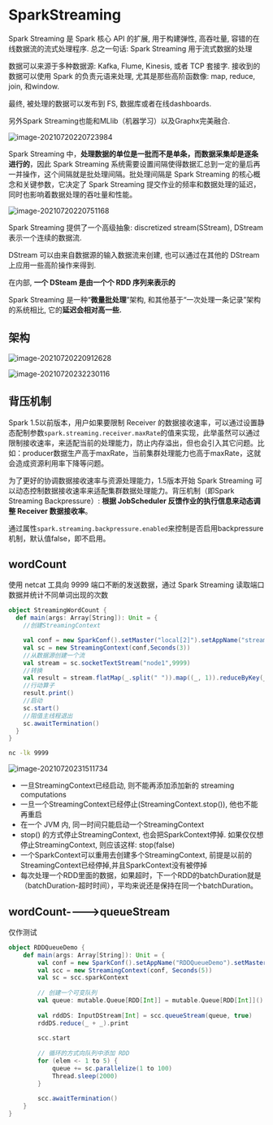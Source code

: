 # SparkStreaming

Spark Streaming 是 Spark 核心 API 的扩展, 用于构建弹性, 高吞吐量, 容错的在线数据流的流式处理程序. 总之一句话: Spark Streaming 用于流式数据的处理

数据可以来源于多种数据源: Kafka, Flume, Kinesis, 或者 TCP 套接字. 接收到的数据可以使用 Spark 的负责元语来处理, 尤其是那些高阶函数像: map, reduce, join, 和window.

最终, 被处理的数据可以发布到 FS, 数据库或者在线dashboards.

另外Spark Streaming也能和MLlib（机器学习）以及Graphx完美融合.

![image-20210720220723984](https://raw.githubusercontent.com/privking/king-note-images/master/img/note/image-20210720220723984-1626790051-b3b4e6.png)

 Spark Streaming 中，**处理数据的单位是一批而不是单条，而数据采集却是逐条进行的**，因此 Spark Streaming 系统需要设置间隔使得数据汇总到一定的量后再一并操作，这个间隔就是批处理间隔。批处理间隔是 Spark Streaming 的核心概念和关键参数，它决定了 Spark Streaming 提交作业的频率和数据处理的延迟，同时也影响着数据处理的吞吐量和性能。

![image-20210720220751168](https://raw.githubusercontent.com/privking/king-note-images/master/img/note/image-20210720220751168-1626790071-3f6e91.png)

Spark Streaming 提供了一个高级抽象: discretized stream(SStream), DStream 表示一个连续的数据流.

DStream 可以由来自数据源的输入数据流来创建, 也可以通过在其他的 DStream 上应用一些高阶操作来得到.

在内部, **一个 DSteam 是由一个个 RDD 序列来表示的**

Spark Streaming 是一种“**微量批处理**”架构, 和其他基于“一次处理一条记录”架构的系统相比, 它的**延迟会相对高一些.**

## 架构

![image-20210720220912628](https://raw.githubusercontent.com/privking/king-note-images/master/img/note/image-20210720220912628-1626790152-0c54ea.png)

![image-20210720232230116](https://raw.githubusercontent.com/privking/king-note-images/master/img/note/image-20210720232230116-1626794550-882188.png)

## 背压机制

Spark 1.5以前版本，用户如果要限制 Receiver 的数据接收速率，可以通过设置静态配制参数`spark.streaming.receiver.maxRate`的值来实现，此举虽然可以通过限制接收速率，来适配当前的处理能力，防止内存溢出，但也会引入其它问题。比如：producer数据生产高于maxRate，当前集群处理能力也高于maxRate，这就会造成资源利用率下降等问题。

为了更好的协调数据接收速率与资源处理能力，1.5版本开始 Spark Streaming 可以动态控制数据接收速率来适配集群数据处理能力。背压机制（即Spark Streaming Backpressure）: **根据 JobScheduler 反馈作业的执行信息来动态调整 Receiver 数据接收率**。

通过属性`spark.streaming.backpressure.enabled`来控制是否启用backpressure机制，默认值false，即不启用。

## wordCount

使用 netcat 工具向 9999 端口不断的发送数据，通过 Spark Streaming 读取端口数据并统计不同单词出现的次数

```scala
object StreamingWordCount {
  def main(args: Array[String]): Unit = {
    //创建StreamingContext

    val conf = new SparkConf().setMaster("local[2]").setAppName("streamWordCount")
    val sc = new StreamingContext(conf,Seconds(3))
    //从数据源创建一个流
    val stream = sc.socketTextStream("node1",9999)
    //转换
    val result = stream.flatMap(_.split(" ")).map((_, 1)).reduceByKey(_ + _)
    //行动算子
    result.print()
    //启动
    sc.start()
    //阻值主线程退出
    sc.awaitTermination()
  }
}
```

```sh
nc -lk 9999
```

![image-20210720231511734](https://raw.githubusercontent.com/privking/king-note-images/master/img/note/image-20210720231511734-1626794111-1a11b4.png)

- 一旦StreamingContext已经启动, 则不能再添加添加新的 streaming computations
- 一旦一个StreamingContext已经停止(StreamingContext.stop()), 他也不能再重启
-  在一个 JVM 内, 同一时间只能启动一个StreamingContext
- stop() 的方式停止StreamingContext, 也会把SparkContext停掉. 如果仅仅想停止StreamingContext, 则应该这样: stop(false)
-  一个SparkContext可以重用去创建多个StreamingContext, 前提是以前的StreamingContext已经停掉,并且SparkContext没有被停掉
- 每次处理一个RDD里面的数据，如果超时，下一个RDD的batchDuration就是（batchDuration-超时时间），平均来说还是保持在同一个batchDuration。



## wordCount---->queueStream

仅作测试

```scala
object RDDQueueDemo {
    def main(args: Array[String]): Unit = {
        val conf = new SparkConf().setAppName("RDDQueueDemo").setMaster("local[*]")
        val scc = new StreamingContext(conf, Seconds(5))
        val sc = scc.sparkContext
        
        // 创建一个可变队列
        val queue: mutable.Queue[RDD[Int]] = mutable.Queue[RDD[Int]]()
        
        val rddDS: InputDStream[Int] = scc.queueStream(queue, true)
        rddDS.reduce(_ + _).print
        
        scc.start
        
        // 循环的方式向队列中添加 RDD
        for (elem <- 1 to 5) {
            queue += sc.parallelize(1 to 100)
            Thread.sleep(2000)
        }
        
        scc.awaitTermination()
    }
}

```

